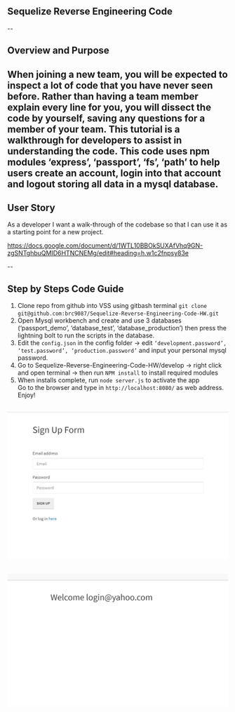 ## Sequelize Reverse Engineering Code 
--
## Overview and Purpose
When joining a new team, you will be expected to inspect a lot of code that you have never seen before. Rather than having a team member explain every line for you, you will dissect the code by yourself, saving any questions for a member of your team.
This tutorial is a walkthrough for developers to assist in understanding the code. 
This code uses npm modules ‘express’, ‘passport’, ‘fs’, ‘path’ to help users create an account, login into that account and logout storing all data in a mysql database. 
--
## User Story 
As a developer I want a walk-through of the codebase so that I can use it as a starting point for a new project. 

https://docs.google.com/document/d/1WTL10BBOkSUXAfVhq9GN-zgSNTghbuQMID6HTNCNEMg/edit#heading=h.w1c2fnpsy83e

--
## Step by Steps Code Guide 
1. Clone repo from github into VSS using gitbash terminal `git clone git@github.com:brc9087/Sequelize-Reverse-Engineering-Code-HW.git` 
2. Open Mysql workbench and create and use 3 databases (‘passport_demo’, ‘database_test’,  ‘database_production’) then press the lightning bolt to run the scripts in the database. 
3. Edit the `config.json` in the config folder → edit `‘development.password’, ‘test.password’, ‘production.password’` and input your personal mysql password. 
4. Go to Sequelize-Reverse-Engineering-Code-HW/develop → right click and open terminal → then run `NPM install` to install required modules
5. When installs complete, run `node server.js` to activate the app  
Go to the browser and type in `http://localhost:8080/` as web address. 
Enjoy! 

![loginpage](./Develop/public/images/loginPage.JPG)
--
![loggedInpage](./Develop/public/images/LoggedIn.JPG)
--
